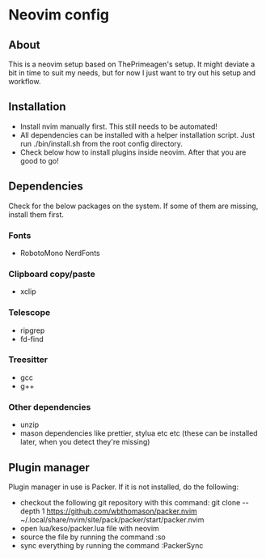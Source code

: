 # Neovim config

## About

This is a neovim setup based on ThePrimeagen's setup. It might deviate a bit in time to suit my needs, but for now I just want to try out his setup and workflow.

## Installation

- Install nvim manually first. This still needs to be automated!
- All dependencies can be installed with a helper installation script. Just run ./bin/install.sh from the root config directory.
- Check below how to install plugins inside neovim. After that you are good to go!

## Dependencies

Check for the below packages on the system. If some of them are missing, install them first.

### Fonts

- RobotoMono NerdFonts

### Clipboard copy/paste

- xclip

### Telescope

- ripgrep
- fd-find

### Treesitter

- gcc
- g++

### Other dependencies

- unzip
- mason dependencies like prettier, stylua etc etc (these can be installed later, when you detect they're missing)

## Plugin manager

Plugin manager in use is Packer. If it is not installed, do the following:

- checkout the following git repository with this command: git clone --depth 1 https://github.com/wbthomason/packer.nvim ~/.local/share/nvim/site/pack/packer/start/packer.nvim
- open lua/keso/packer.lua file with neovim
- source the file by running the command :so
- sync everything by running the command :PackerSync
